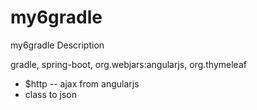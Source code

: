 my6gradle
=========

my6gradle Description

gradle,
spring-boot,
org.webjars:angularjs,
org.thymeleaf

* $http -- ajax from angularjs
* class to json




